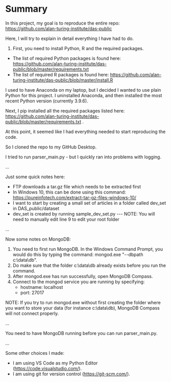 # Summary

In this project, my goal is to reproduce the entire repo: https://github.com/alan-turing-institute/das-public

Here, I will try to explain in detail everything I have had to do.

1. First, you need to install Python, R and the required packages. 
* The list of required Python packages is found here: https://github.com/alan-turing-institute/das-public/blob/master/requirements.txt
* The list of required R packages is found here: https://github.com/alan-turing-institute/das-public/blob/master/install.R

I used to have Anaconda on my laptop, but I decided I wanted to use plain Python for this project. 
I uninstalled Anaconda, and then installed the most recent Python version (currently 3.9.6).

Next, I pip installed all the required packages listed here: https://github.com/alan-turing-institute/das-public/blob/master/requirements.txt .

At this point, it seemed like I had everything needed to start reproducing the code.

So I cloned the repo to my GitHub Desktop. 

I tried to run parser_main.py - but I quickly ran into problems with logging. 

...

Just some quick notes here:
* FTP downloads a tar.gz file which needs to be extracted first
* In Windows 10, this can be done using this command: https://pureinfotech.com/extract-tar-gz-files-windows-10/
* I want to start by creating a small set of articles in a folder called dev_set in DAS_public/dataset
* dev_set is created by running sample_dev_set.py --- NOTE: You will need to manually edit line 9 to edit your root folder 

...

Now some notes on MongoDB:

1. You need to first run MongoDB. In the Windows Command Prompt, you would do this by typing the command: mongod.exe "--dbpath c:\data\db". 
2. Do make sure that the folder c:\data\db already exists before you run the command.
3. After mongod.exe has run successfully, open MongoDB Compass.
4. Connect to the mongod service you are running by specifying:
   * hostname: localhost
   * port: 27017   


NOTE: If you try to run mongod.exe without first creating the folder where you want to store your data (for instance c:\data\db), MongoDB Compass will not connect properly.

...

You need to have MongoDB running before you can run parser_main.py. 

...

Some other choices I made:
* I am using VS Code as my Python Editor (https://code.visualstudio.com/).
* I am using git for version control (https://git-scm.com/).


